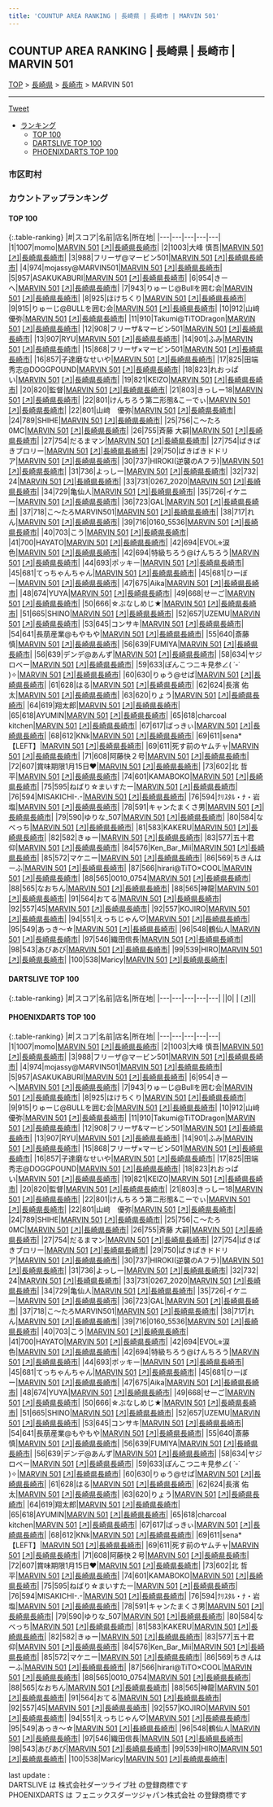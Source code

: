 ```yaml
---
title: 'COUNTUP AREA RANKING | 長崎県 | 長崎市 | MARVIN 501'
---
```

## COUNTUP AREA RANKING | 長崎県 | 長崎市 | MARVIN 501

[TOP](/darts/rank/) > [長崎県](/darts/rank/長崎県/) > [長崎市](/darts/rank/長崎県/長崎市/) > MARVIN 501

___

<a href="https://twitter.com/share?ref_src=twsrc%5Etfw" data-text="COUNTUP AREA RANKING | 長崎県長崎市MARVIN 501" class="twitter-share-button" data-hashtags="DARTSLIVE,PHOENIXDARTS,darts,ダーツ" data-show-count="false">Tweet</a>

* [ランキング](#カウントアップランキング)
    * [TOP 100](#top-100)
    * [DARTSLIVE TOP 100](#dartslive-top-100)
    * [PHOENIXDARTS TOP 100](#phoenixdarts-top-100)

### 市区町村

<ul>

</ul>

### カウントアップランキング

#### TOP 100



{:.table-ranking}
|#|スコア|名前|店名|所在地|
|---|---|---|---|---|
|1|1007|<span class="rank-name-pd">momo</span>|<a href="/darts/rank/shops/56049.html">MARVIN 501</a> <a href="https://vs.phoenixdarts.com/jp/shop/shopDetailInfo/s_56049?s_seq=56049">[↗]</a>|<a href="/darts/rank/長崎県/長崎市">長崎県長崎市</a>|
|2|1003|<span class="rank-name-pd"><span class="pro-icon-pd"></span>大峰 慎吾</span>|<a href="/darts/rank/shops/56049.html">MARVIN 501</a> <a href="https://vs.phoenixdarts.com/jp/shop/shopDetailInfo/s_56049?s_seq=56049">[↗]</a>|<a href="/darts/rank/長崎県/長崎市">長崎県長崎市</a>|
|3|988|<span class="rank-name-pd">フリーザ@マービン501</span>|<a href="/darts/rank/shops/56049.html">MARVIN 501</a> <a href="https://vs.phoenixdarts.com/jp/shop/shopDetailInfo/s_56049?s_seq=56049">[↗]</a>|<a href="/darts/rank/長崎県/長崎市">長崎県長崎市</a>|
|4|974|<span class="rank-name-pd">mojassy@MARVIN501</span>|<a href="/darts/rank/shops/56049.html">MARVIN 501</a> <a href="https://vs.phoenixdarts.com/jp/shop/shopDetailInfo/s_56049?s_seq=56049">[↗]</a>|<a href="/darts/rank/長崎県/長崎市">長崎県長崎市</a>|
|5|957|<span class="rank-name-pd">ASAKUKABURI</span>|<a href="/darts/rank/shops/56049.html">MARVIN 501</a> <a href="https://vs.phoenixdarts.com/jp/shop/shopDetailInfo/s_56049?s_seq=56049">[↗]</a>|<a href="/darts/rank/長崎県/長崎市">長崎県長崎市</a>|
|6|954|<span class="rank-name-pd">きーへ</span>|<a href="/darts/rank/shops/56049.html">MARVIN 501</a> <a href="https://vs.phoenixdarts.com/jp/shop/shopDetailInfo/s_56049?s_seq=56049">[↗]</a>|<a href="/darts/rank/長崎県/長崎市">長崎県長崎市</a>|
|7|943|<span class="rank-name-pd">りゅーじ@Bullを囲む会</span>|<a href="/darts/rank/shops/56049.html">MARVIN 501</a> <a href="https://vs.phoenixdarts.com/jp/shop/shopDetailInfo/s_56049?s_seq=56049">[↗]</a>|<a href="/darts/rank/長崎県/長崎市">長崎県長崎市</a>|
|8|925|<span class="rank-name-pd">ほけちくり</span>|<a href="/darts/rank/shops/56049.html">MARVIN 501</a> <a href="https://vs.phoenixdarts.com/jp/shop/shopDetailInfo/s_56049?s_seq=56049">[↗]</a>|<a href="/darts/rank/長崎県/長崎市">長崎県長崎市</a>|
|9|915|<span class="rank-name-pd">りゅーじ@BULLを囲む会</span>|<a href="/darts/rank/shops/56049.html">MARVIN 501</a> <a href="https://vs.phoenixdarts.com/jp/shop/shopDetailInfo/s_56049?s_seq=56049">[↗]</a>|<a href="/darts/rank/長崎県/長崎市">長崎県長崎市</a>|
|10|912|<span class="rank-name-pd">山﨑 優弥</span>|<a href="/darts/rank/shops/56049.html">MARVIN 501</a> <a href="https://vs.phoenixdarts.com/jp/shop/shopDetailInfo/s_56049?s_seq=56049">[↗]</a>|<a href="/darts/rank/長崎県/長崎市">長崎県長崎市</a>|
|11|910|<span class="rank-name-pd">Takumi@TiTODragon</span>|<a href="/darts/rank/shops/56049.html">MARVIN 501</a> <a href="https://vs.phoenixdarts.com/jp/shop/shopDetailInfo/s_56049?s_seq=56049">[↗]</a>|<a href="/darts/rank/長崎県/長崎市">長崎県長崎市</a>|
|12|908|<span class="rank-name-pd">フリーザ&amp;マービン501</span>|<a href="/darts/rank/shops/56049.html">MARVIN 501</a> <a href="https://vs.phoenixdarts.com/jp/shop/shopDetailInfo/s_56049?s_seq=56049">[↗]</a>|<a href="/darts/rank/長崎県/長崎市">長崎県長崎市</a>|
|13|907|<span class="rank-name-pd">RYU</span>|<a href="/darts/rank/shops/56049.html">MARVIN 501</a> <a href="https://vs.phoenixdarts.com/jp/shop/shopDetailInfo/s_56049?s_seq=56049">[↗]</a>|<a href="/darts/rank/長崎県/長崎市">長崎県長崎市</a>|
|14|901|<span class="rank-name-pd">ふみ</span>|<a href="/darts/rank/shops/56049.html">MARVIN 501</a> <a href="https://vs.phoenixdarts.com/jp/shop/shopDetailInfo/s_56049?s_seq=56049">[↗]</a>|<a href="/darts/rank/長崎県/長崎市">長崎県長崎市</a>|
|15|868|<span class="rank-name-pd">フリーザ×マービン501</span>|<a href="/darts/rank/shops/56049.html">MARVIN 501</a> <a href="https://vs.phoenixdarts.com/jp/shop/shopDetailInfo/s_56049?s_seq=56049">[↗]</a>|<a href="/darts/rank/長崎県/長崎市">長崎県長崎市</a>|
|16|857|<span class="rank-name-pd">子達磨なせいや</span>|<a href="/darts/rank/shops/56049.html">MARVIN 501</a> <a href="https://vs.phoenixdarts.com/jp/shop/shopDetailInfo/s_56049?s_seq=56049">[↗]</a>|<a href="/darts/rank/長崎県/長崎市">長崎県長崎市</a>|
|17|825|<span class="rank-name-pd">田端秀志@DOGGPOUND</span>|<a href="/darts/rank/shops/56049.html">MARVIN 501</a> <a href="https://vs.phoenixdarts.com/jp/shop/shopDetailInfo/s_56049?s_seq=56049">[↗]</a>|<a href="/darts/rank/長崎県/長崎市">長崎県長崎市</a>|
|18|823|<span class="rank-name-pd">れおっぱい</span>|<a href="/darts/rank/shops/56049.html">MARVIN 501</a> <a href="https://vs.phoenixdarts.com/jp/shop/shopDetailInfo/s_56049?s_seq=56049">[↗]</a>|<a href="/darts/rank/長崎県/長崎市">長崎県長崎市</a>|
|19|821|<span class="rank-name-pd">KEIZO</span>|<a href="/darts/rank/shops/56049.html">MARVIN 501</a> <a href="https://vs.phoenixdarts.com/jp/shop/shopDetailInfo/s_56049?s_seq=56049">[↗]</a>|<a href="/darts/rank/長崎県/長崎市">長崎県長崎市</a>|
|20|820|<span class="rank-name-pd">監督</span>|<a href="/darts/rank/shops/56049.html">MARVIN 501</a> <a href="https://vs.phoenixdarts.com/jp/shop/shopDetailInfo/s_56049?s_seq=56049">[↗]</a>|<a href="/darts/rank/長崎県/長崎市">長崎県長崎市</a>|
|21|803|<span class="rank-name-pd">きっしー18</span>|<a href="/darts/rank/shops/56049.html">MARVIN 501</a> <a href="https://vs.phoenixdarts.com/jp/shop/shopDetailInfo/s_56049?s_seq=56049">[↗]</a>|<a href="/darts/rank/長崎県/長崎市">長崎県長崎市</a>|
|22|801|<span class="rank-name-pd">けんちろう第二形態&amp;こーでぃ</span>|<a href="/darts/rank/shops/56049.html">MARVIN 501</a> <a href="https://vs.phoenixdarts.com/jp/shop/shopDetailInfo/s_56049?s_seq=56049">[↗]</a>|<a href="/darts/rank/長崎県/長崎市">長崎県長崎市</a>|
|22|801|<span class="rank-name-pd">山﨑　優弥</span>|<a href="/darts/rank/shops/56049.html">MARVIN 501</a> <a href="https://vs.phoenixdarts.com/jp/shop/shopDetailInfo/s_56049?s_seq=56049">[↗]</a>|<a href="/darts/rank/長崎県/長崎市">長崎県長崎市</a>|
|24|789|<span class="rank-name-pd">SHIHE</span>|<a href="/darts/rank/shops/56049.html">MARVIN 501</a> <a href="https://vs.phoenixdarts.com/jp/shop/shopDetailInfo/s_56049?s_seq=56049">[↗]</a>|<a href="/darts/rank/長崎県/長崎市">長崎県長崎市</a>|
|25|756|<span class="rank-name-pd">こ～たろ0MC</span>|<a href="/darts/rank/shops/56049.html">MARVIN 501</a> <a href="https://vs.phoenixdarts.com/jp/shop/shopDetailInfo/s_56049?s_seq=56049">[↗]</a>|<a href="/darts/rank/長崎県/長崎市">長崎県長崎市</a>|
|26|755|<span class="rank-name-pd"><span class="pro-icon-pd"></span>斉藤 大嗣</span>|<a href="/darts/rank/shops/56049.html">MARVIN 501</a> <a href="https://vs.phoenixdarts.com/jp/shop/shopDetailInfo/s_56049?s_seq=56049">[↗]</a>|<a href="/darts/rank/長崎県/長崎市">長崎県長崎市</a>|
|27|754|<span class="rank-name-pd">だるまマン</span>|<a href="/darts/rank/shops/56049.html">MARVIN 501</a> <a href="https://vs.phoenixdarts.com/jp/shop/shopDetailInfo/s_56049?s_seq=56049">[↗]</a>|<a href="/darts/rank/長崎県/長崎市">長崎県長崎市</a>|
|27|754|<span class="rank-name-pd">ばきばきブロリー</span>|<a href="/darts/rank/shops/56049.html">MARVIN 501</a> <a href="https://vs.phoenixdarts.com/jp/shop/shopDetailInfo/s_56049?s_seq=56049">[↗]</a>|<a href="/darts/rank/長崎県/長崎市">長崎県長崎市</a>|
|29|750|<span class="rank-name-pd">ばきばきドドリア</span>|<a href="/darts/rank/shops/56049.html">MARVIN 501</a> <a href="https://vs.phoenixdarts.com/jp/shop/shopDetailInfo/s_56049?s_seq=56049">[↗]</a>|<a href="/darts/rank/長崎県/長崎市">長崎県長崎市</a>|
|30|737|<span class="rank-name-pd">HIROKI(逆襲のAフラ)</span>|<a href="/darts/rank/shops/56049.html">MARVIN 501</a> <a href="https://vs.phoenixdarts.com/jp/shop/shopDetailInfo/s_56049?s_seq=56049">[↗]</a>|<a href="/darts/rank/長崎県/長崎市">長崎県長崎市</a>|
|31|736|<span class="rank-name-pd">よっしー</span>|<a href="/darts/rank/shops/56049.html">MARVIN 501</a> <a href="https://vs.phoenixdarts.com/jp/shop/shopDetailInfo/s_56049?s_seq=56049">[↗]</a>|<a href="/darts/rank/長崎県/長崎市">長崎県長崎市</a>|
|32|732|<span class="rank-name-pd">　　　　　　　　　24</span>|<a href="/darts/rank/shops/56049.html">MARVIN 501</a> <a href="https://vs.phoenixdarts.com/jp/shop/shopDetailInfo/s_56049?s_seq=56049">[↗]</a>|<a href="/darts/rank/長崎県/長崎市">長崎県長崎市</a>|
|33|731|<span class="rank-name-pd">0267_2020</span>|<a href="/darts/rank/shops/56049.html">MARVIN 501</a> <a href="https://vs.phoenixdarts.com/jp/shop/shopDetailInfo/s_56049?s_seq=56049">[↗]</a>|<a href="/darts/rank/長崎県/長崎市">長崎県長崎市</a>|
|34|729|<span class="rank-name-pd">亀仙人</span>|<a href="/darts/rank/shops/56049.html">MARVIN 501</a> <a href="https://vs.phoenixdarts.com/jp/shop/shopDetailInfo/s_56049?s_seq=56049">[↗]</a>|<a href="/darts/rank/長崎県/長崎市">長崎県長崎市</a>|
|35|726|<span class="rank-name-pd">イケニー</span>|<a href="/darts/rank/shops/56049.html">MARVIN 501</a> <a href="https://vs.phoenixdarts.com/jp/shop/shopDetailInfo/s_56049?s_seq=56049">[↗]</a>|<a href="/darts/rank/長崎県/長崎市">長崎県長崎市</a>|
|36|723|<span class="rank-name-pd">GAL</span>|<a href="/darts/rank/shops/56049.html">MARVIN 501</a> <a href="https://vs.phoenixdarts.com/jp/shop/shopDetailInfo/s_56049?s_seq=56049">[↗]</a>|<a href="/darts/rank/長崎県/長崎市">長崎県長崎市</a>|
|37|718|<span class="rank-name-pd">こ～たろMARVIN501</span>|<a href="/darts/rank/shops/56049.html">MARVIN 501</a> <a href="https://vs.phoenixdarts.com/jp/shop/shopDetailInfo/s_56049?s_seq=56049">[↗]</a>|<a href="/darts/rank/長崎県/長崎市">長崎県長崎市</a>|
|38|717|<span class="rank-name-pd">れん</span>|<a href="/darts/rank/shops/56049.html">MARVIN 501</a> <a href="https://vs.phoenixdarts.com/jp/shop/shopDetailInfo/s_56049?s_seq=56049">[↗]</a>|<a href="/darts/rank/長崎県/長崎市">長崎県長崎市</a>|
|39|716|<span class="rank-name-pd">0160_5536</span>|<a href="/darts/rank/shops/56049.html">MARVIN 501</a> <a href="https://vs.phoenixdarts.com/jp/shop/shopDetailInfo/s_56049?s_seq=56049">[↗]</a>|<a href="/darts/rank/長崎県/長崎市">長崎県長崎市</a>|
|40|703|<span class="rank-name-pd">こう</span>|<a href="/darts/rank/shops/56049.html">MARVIN 501</a> <a href="https://vs.phoenixdarts.com/jp/shop/shopDetailInfo/s_56049?s_seq=56049">[↗]</a>|<a href="/darts/rank/長崎県/長崎市">長崎県長崎市</a>|
|41|700|<span class="rank-name-pd">HAYATO</span>|<a href="/darts/rank/shops/56049.html">MARVIN 501</a> <a href="https://vs.phoenixdarts.com/jp/shop/shopDetailInfo/s_56049?s_seq=56049">[↗]</a>|<a href="/darts/rank/長崎県/長崎市">長崎県長崎市</a>|
|42|694|<span class="rank-name-pd">EVOL⭐︎涙色</span>|<a href="/darts/rank/shops/56049.html">MARVIN 501</a> <a href="https://vs.phoenixdarts.com/jp/shop/shopDetailInfo/s_56049?s_seq=56049">[↗]</a>|<a href="/darts/rank/長崎県/長崎市">長崎県長崎市</a>|
|42|694|<span class="rank-name-pd">特級ちろう@けんちろう</span>|<a href="/darts/rank/shops/56049.html">MARVIN 501</a> <a href="https://vs.phoenixdarts.com/jp/shop/shopDetailInfo/s_56049?s_seq=56049">[↗]</a>|<a href="/darts/rank/長崎県/長崎市">長崎県長崎市</a>|
|44|693|<span class="rank-name-pd">ポッキー</span>|<a href="/darts/rank/shops/56049.html">MARVIN 501</a> <a href="https://vs.phoenixdarts.com/jp/shop/shopDetailInfo/s_56049?s_seq=56049">[↗]</a>|<a href="/darts/rank/長崎県/長崎市">長崎県長崎市</a>|
|45|681|<span class="rank-name-pd">てっちゃんちゃん</span>|<a href="/darts/rank/shops/56049.html">MARVIN 501</a> <a href="https://vs.phoenixdarts.com/jp/shop/shopDetailInfo/s_56049?s_seq=56049">[↗]</a>|<a href="/darts/rank/長崎県/長崎市">長崎県長崎市</a>|
|45|681|<span class="rank-name-pd">ひーぼー</span>|<a href="/darts/rank/shops/56049.html">MARVIN 501</a> <a href="https://vs.phoenixdarts.com/jp/shop/shopDetailInfo/s_56049?s_seq=56049">[↗]</a>|<a href="/darts/rank/長崎県/長崎市">長崎県長崎市</a>|
|47|675|<span class="rank-name-pd">Aika</span>|<a href="/darts/rank/shops/56049.html">MARVIN 501</a> <a href="https://vs.phoenixdarts.com/jp/shop/shopDetailInfo/s_56049?s_seq=56049">[↗]</a>|<a href="/darts/rank/長崎県/長崎市">長崎県長崎市</a>|
|48|674|<span class="rank-name-pd">YUYA</span>|<a href="/darts/rank/shops/56049.html">MARVIN 501</a> <a href="https://vs.phoenixdarts.com/jp/shop/shopDetailInfo/s_56049?s_seq=56049">[↗]</a>|<a href="/darts/rank/長崎県/長崎市">長崎県長崎市</a>|
|49|668|<span class="rank-name-pd">せーご</span>|<a href="/darts/rank/shops/56049.html">MARVIN 501</a> <a href="https://vs.phoenixdarts.com/jp/shop/shopDetailInfo/s_56049?s_seq=56049">[↗]</a>|<a href="/darts/rank/長崎県/長崎市">長崎県長崎市</a>|
|50|666|<span class="rank-name-pd">☆ぶなしめじ★</span>|<a href="/darts/rank/shops/56049.html">MARVIN 501</a> <a href="https://vs.phoenixdarts.com/jp/shop/shopDetailInfo/s_56049?s_seq=56049">[↗]</a>|<a href="/darts/rank/長崎県/長崎市">長崎県長崎市</a>|
|51|665|<span class="rank-name-pd">SHINO</span>|<a href="/darts/rank/shops/56049.html">MARVIN 501</a> <a href="https://vs.phoenixdarts.com/jp/shop/shopDetailInfo/s_56049?s_seq=56049">[↗]</a>|<a href="/darts/rank/長崎県/長崎市">長崎県長崎市</a>|
|52|657|<span class="rank-name-pd">UZEMU</span>|<a href="/darts/rank/shops/56049.html">MARVIN 501</a> <a href="https://vs.phoenixdarts.com/jp/shop/shopDetailInfo/s_56049?s_seq=56049">[↗]</a>|<a href="/darts/rank/長崎県/長崎市">長崎県長崎市</a>|
|53|645|<span class="rank-name-pd">コンサキ</span>|<a href="/darts/rank/shops/56049.html">MARVIN 501</a> <a href="https://vs.phoenixdarts.com/jp/shop/shopDetailInfo/s_56049?s_seq=56049">[↗]</a>|<a href="/darts/rank/長崎県/長崎市">長崎県長崎市</a>|
|54|641|<span class="rank-name-pd">長萠産業@もやもや</span>|<a href="/darts/rank/shops/56049.html">MARVIN 501</a> <a href="https://vs.phoenixdarts.com/jp/shop/shopDetailInfo/s_56049?s_seq=56049">[↗]</a>|<a href="/darts/rank/長崎県/長崎市">長崎県長崎市</a>|
|55|640|<span class="rank-name-pd">斎藤 慎</span>|<a href="/darts/rank/shops/56049.html">MARVIN 501</a> <a href="https://vs.phoenixdarts.com/jp/shop/shopDetailInfo/s_56049?s_seq=56049">[↗]</a>|<a href="/darts/rank/長崎県/長崎市">長崎県長崎市</a>|
|56|639|<span class="rank-name-pd">FUMIYA</span>|<a href="/darts/rank/shops/56049.html">MARVIN 501</a> <a href="https://vs.phoenixdarts.com/jp/shop/shopDetailInfo/s_56049?s_seq=56049">[↗]</a>|<a href="/darts/rank/長崎県/長崎市">長崎県長崎市</a>|
|56|639|<span class="rank-name-pd">デンデ@あんず</span>|<a href="/darts/rank/shops/56049.html">MARVIN 501</a> <a href="https://vs.phoenixdarts.com/jp/shop/shopDetailInfo/s_56049?s_seq=56049">[↗]</a>|<a href="/darts/rank/長崎県/長崎市">長崎県長崎市</a>|
|58|634|<span class="rank-name-pd">ヤジロベー</span>|<a href="/darts/rank/shops/56049.html">MARVIN 501</a> <a href="https://vs.phoenixdarts.com/jp/shop/shopDetailInfo/s_56049?s_seq=56049">[↗]</a>|<a href="/darts/rank/長崎県/長崎市">長崎県長崎市</a>|
|59|633|<span class="rank-name-pd">ぽんこつニキ見参∠(  ˙-˙ )✧︎</span>|<a href="/darts/rank/shops/56049.html">MARVIN 501</a> <a href="https://vs.phoenixdarts.com/jp/shop/shopDetailInfo/s_56049?s_seq=56049">[↗]</a>|<a href="/darts/rank/長崎県/長崎市">長崎県長崎市</a>|
|60|630|<span class="rank-name-pd">りゅう@せぱ</span>|<a href="/darts/rank/shops/56049.html">MARVIN 501</a> <a href="https://vs.phoenixdarts.com/jp/shop/shopDetailInfo/s_56049?s_seq=56049">[↗]</a>|<a href="/darts/rank/長崎県/長崎市">長崎県長崎市</a>|
|61|628|<span class="rank-name-pd">はる</span>|<a href="/darts/rank/shops/56049.html">MARVIN 501</a> <a href="https://vs.phoenixdarts.com/jp/shop/shopDetailInfo/s_56049?s_seq=56049">[↗]</a>|<a href="/darts/rank/長崎県/長崎市">長崎県長崎市</a>|
|62|624|<span class="rank-name-pd"><span class="pro-icon-pd"></span>長濱 佑太</span>|<a href="/darts/rank/shops/56049.html">MARVIN 501</a> <a href="https://vs.phoenixdarts.com/jp/shop/shopDetailInfo/s_56049?s_seq=56049">[↗]</a>|<a href="/darts/rank/長崎県/長崎市">長崎県長崎市</a>|
|63|620|<span class="rank-name-pd">りょう</span>|<a href="/darts/rank/shops/56049.html">MARVIN 501</a> <a href="https://vs.phoenixdarts.com/jp/shop/shopDetailInfo/s_56049?s_seq=56049">[↗]</a>|<a href="/darts/rank/長崎県/長崎市">長崎県長崎市</a>|
|64|619|<span class="rank-name-pd">翔太郎</span>|<a href="/darts/rank/shops/56049.html">MARVIN 501</a> <a href="https://vs.phoenixdarts.com/jp/shop/shopDetailInfo/s_56049?s_seq=56049">[↗]</a>|<a href="/darts/rank/長崎県/長崎市">長崎県長崎市</a>|
|65|618|<span class="rank-name-pd">AYUMIN</span>|<a href="/darts/rank/shops/56049.html">MARVIN 501</a> <a href="https://vs.phoenixdarts.com/jp/shop/shopDetailInfo/s_56049?s_seq=56049">[↗]</a>|<a href="/darts/rank/長崎県/長崎市">長崎県長崎市</a>|
|65|618|<span class="rank-name-pd">charcoal kitchen</span>|<a href="/darts/rank/shops/56049.html">MARVIN 501</a> <a href="https://vs.phoenixdarts.com/jp/shop/shopDetailInfo/s_56049?s_seq=56049">[↗]</a>|<a href="/darts/rank/長崎県/長崎市">長崎県長崎市</a>|
|67|617|<span class="rank-name-pd">ばっきぃ</span>|<a href="/darts/rank/shops/56049.html">MARVIN 501</a> <a href="https://vs.phoenixdarts.com/jp/shop/shopDetailInfo/s_56049?s_seq=56049">[↗]</a>|<a href="/darts/rank/長崎県/長崎市">長崎県長崎市</a>|
|68|612|<span class="rank-name-pd">KNk</span>|<a href="/darts/rank/shops/56049.html">MARVIN 501</a> <a href="https://vs.phoenixdarts.com/jp/shop/shopDetailInfo/s_56049?s_seq=56049">[↗]</a>|<a href="/darts/rank/長崎県/長崎市">長崎県長崎市</a>|
|69|611|<span class="rank-name-pd">sena*【LEFT】</span>|<a href="/darts/rank/shops/56049.html">MARVIN 501</a> <a href="https://vs.phoenixdarts.com/jp/shop/shopDetailInfo/s_56049?s_seq=56049">[↗]</a>|<a href="/darts/rank/長崎県/長崎市">長崎県長崎市</a>|
|69|611|<span class="rank-name-pd">死す前のヤムチャ</span>|<a href="/darts/rank/shops/56049.html">MARVIN 501</a> <a href="https://vs.phoenixdarts.com/jp/shop/shopDetailInfo/s_56049?s_seq=56049">[↗]</a>|<a href="/darts/rank/長崎県/長崎市">長崎県長崎市</a>|
|71|608|<span class="rank-name-pd">阿藤快２号</span>|<a href="/darts/rank/shops/56049.html">MARVIN 501</a> <a href="https://vs.phoenixdarts.com/jp/shop/shopDetailInfo/s_56049?s_seq=56049">[↗]</a>|<a href="/darts/rank/長崎県/長崎市">長崎県長崎市</a>|
|72|607|<span class="rank-name-pd">賞味期限1月15日❤︎</span>|<a href="/darts/rank/shops/56049.html">MARVIN 501</a> <a href="https://vs.phoenixdarts.com/jp/shop/shopDetailInfo/s_56049?s_seq=56049">[↗]</a>|<a href="/darts/rank/長崎県/長崎市">長崎県長崎市</a>|
|73|602|<span class="rank-name-pd">北  哲平</span>|<a href="/darts/rank/shops/56049.html">MARVIN 501</a> <a href="https://vs.phoenixdarts.com/jp/shop/shopDetailInfo/s_56049?s_seq=56049">[↗]</a>|<a href="/darts/rank/長崎県/長崎市">長崎県長崎市</a>|
|74|601|<span class="rank-name-pd">KAMABOKO</span>|<a href="/darts/rank/shops/56049.html">MARVIN 501</a> <a href="https://vs.phoenixdarts.com/jp/shop/shopDetailInfo/s_56049?s_seq=56049">[↗]</a>|<a href="/darts/rank/長崎県/長崎市">長崎県長崎市</a>|
|75|595|<span class="rank-name-pd">ねばり☆まいすたー</span>|<a href="/darts/rank/shops/56049.html">MARVIN 501</a> <a href="https://vs.phoenixdarts.com/jp/shop/shopDetailInfo/s_56049?s_seq=56049">[↗]</a>|<a href="/darts/rank/長崎県/長崎市">長崎県長崎市</a>|
|76|594|<span class="rank-name-pd">MISAKICHI-.-</span>|<a href="/darts/rank/shops/56049.html">MARVIN 501</a> <a href="https://vs.phoenixdarts.com/jp/shop/shopDetailInfo/s_56049?s_seq=56049">[↗]</a>|<a href="/darts/rank/長崎県/長崎市">長崎県長崎市</a>|
|76|594|<span class="rank-name-pd">ｸﾘｽﾀﾙ・ﾅ・岩塩</span>|<a href="/darts/rank/shops/56049.html">MARVIN 501</a> <a href="https://vs.phoenixdarts.com/jp/shop/shopDetailInfo/s_56049?s_seq=56049">[↗]</a>|<a href="/darts/rank/長崎県/長崎市">長崎県長崎市</a>|
|78|591|<span class="rank-name-pd">キャンたまくさ男</span>|<a href="/darts/rank/shops/56049.html">MARVIN 501</a> <a href="https://vs.phoenixdarts.com/jp/shop/shopDetailInfo/s_56049?s_seq=56049">[↗]</a>|<a href="/darts/rank/長崎県/長崎市">長崎県長崎市</a>|
|79|590|<span class="rank-name-pd">ゆりな_507</span>|<a href="/darts/rank/shops/56049.html">MARVIN 501</a> <a href="https://vs.phoenixdarts.com/jp/shop/shopDetailInfo/s_56049?s_seq=56049">[↗]</a>|<a href="/darts/rank/長崎県/長崎市">長崎県長崎市</a>|
|80|584|<span class="rank-name-pd">なべっち</span>|<a href="/darts/rank/shops/56049.html">MARVIN 501</a> <a href="https://vs.phoenixdarts.com/jp/shop/shopDetailInfo/s_56049?s_seq=56049">[↗]</a>|<a href="/darts/rank/長崎県/長崎市">長崎県長崎市</a>|
|81|583|<span class="rank-name-pd">KAKERU</span>|<a href="/darts/rank/shops/56049.html">MARVIN 501</a> <a href="https://vs.phoenixdarts.com/jp/shop/shopDetailInfo/s_56049?s_seq=56049">[↗]</a>|<a href="/darts/rank/長崎県/長崎市">長崎県長崎市</a>|
|82|582|<span class="rank-name-pd">きゅー</span>|<a href="/darts/rank/shops/56049.html">MARVIN 501</a> <a href="https://vs.phoenixdarts.com/jp/shop/shopDetailInfo/s_56049?s_seq=56049">[↗]</a>|<a href="/darts/rank/長崎県/長崎市">長崎県長崎市</a>|
|83|577|<span class="rank-name-pd"><span class="pro-icon-pd"></span>五十君 仰</span>|<a href="/darts/rank/shops/56049.html">MARVIN 501</a> <a href="https://vs.phoenixdarts.com/jp/shop/shopDetailInfo/s_56049?s_seq=56049">[↗]</a>|<a href="/darts/rank/長崎県/長崎市">長崎県長崎市</a>|
|84|576|<span class="rank-name-pd">Ken_Bar_Mii</span>|<a href="/darts/rank/shops/56049.html">MARVIN 501</a> <a href="https://vs.phoenixdarts.com/jp/shop/shopDetailInfo/s_56049?s_seq=56049">[↗]</a>|<a href="/darts/rank/長崎県/長崎市">長崎県長崎市</a>|
|85|572|<span class="rank-name-pd">マケニー</span>|<a href="/darts/rank/shops/56049.html">MARVIN 501</a> <a href="https://vs.phoenixdarts.com/jp/shop/shopDetailInfo/s_56049?s_seq=56049">[↗]</a>|<a href="/darts/rank/長崎県/長崎市">長崎県長崎市</a>|
|86|569|<span class="rank-name-pd">ちきんはーふ</span>|<a href="/darts/rank/shops/56049.html">MARVIN 501</a> <a href="https://vs.phoenixdarts.com/jp/shop/shopDetailInfo/s_56049?s_seq=56049">[↗]</a>|<a href="/darts/rank/長崎県/長崎市">長崎県長崎市</a>|
|87|566|<span class="rank-name-pd">hirari@TiTO×COOL</span>|<a href="/darts/rank/shops/56049.html">MARVIN 501</a> <a href="https://vs.phoenixdarts.com/jp/shop/shopDetailInfo/s_56049?s_seq=56049">[↗]</a>|<a href="/darts/rank/長崎県/長崎市">長崎県長崎市</a>|
|88|565|<span class="rank-name-pd">0010_0754</span>|<a href="/darts/rank/shops/56049.html">MARVIN 501</a> <a href="https://vs.phoenixdarts.com/jp/shop/shopDetailInfo/s_56049?s_seq=56049">[↗]</a>|<a href="/darts/rank/長崎県/長崎市">長崎県長崎市</a>|
|88|565|<span class="rank-name-pd">なおちん</span>|<a href="/darts/rank/shops/56049.html">MARVIN 501</a> <a href="https://vs.phoenixdarts.com/jp/shop/shopDetailInfo/s_56049?s_seq=56049">[↗]</a>|<a href="/darts/rank/長崎県/長崎市">長崎県長崎市</a>|
|88|565|<span class="rank-name-pd">神龍</span>|<a href="/darts/rank/shops/56049.html">MARVIN 501</a> <a href="https://vs.phoenixdarts.com/jp/shop/shopDetailInfo/s_56049?s_seq=56049">[↗]</a>|<a href="/darts/rank/長崎県/長崎市">長崎県長崎市</a>|
|91|564|<span class="rank-name-pd">おてる</span>|<a href="/darts/rank/shops/56049.html">MARVIN 501</a> <a href="https://vs.phoenixdarts.com/jp/shop/shopDetailInfo/s_56049?s_seq=56049">[↗]</a>|<a href="/darts/rank/長崎県/長崎市">長崎県長崎市</a>|
|92|557|<span class="rank-name-pd">45</span>|<a href="/darts/rank/shops/56049.html">MARVIN 501</a> <a href="https://vs.phoenixdarts.com/jp/shop/shopDetailInfo/s_56049?s_seq=56049">[↗]</a>|<a href="/darts/rank/長崎県/長崎市">長崎県長崎市</a>|
|92|557|<span class="rank-name-pd">KOJIRO</span>|<a href="/darts/rank/shops/56049.html">MARVIN 501</a> <a href="https://vs.phoenixdarts.com/jp/shop/shopDetailInfo/s_56049?s_seq=56049">[↗]</a>|<a href="/darts/rank/長崎県/長崎市">長崎県長崎市</a>|
|94|551|<span class="rank-name-pd">えっちじゃん♡</span>|<a href="/darts/rank/shops/56049.html">MARVIN 501</a> <a href="https://vs.phoenixdarts.com/jp/shop/shopDetailInfo/s_56049?s_seq=56049">[↗]</a>|<a href="/darts/rank/長崎県/長崎市">長崎県長崎市</a>|
|95|549|<span class="rank-name-pd">あっき～☆</span>|<a href="/darts/rank/shops/56049.html">MARVIN 501</a> <a href="https://vs.phoenixdarts.com/jp/shop/shopDetailInfo/s_56049?s_seq=56049">[↗]</a>|<a href="/darts/rank/長崎県/長崎市">長崎県長崎市</a>|
|96|548|<span class="rank-name-pd">鶴仙人</span>|<a href="/darts/rank/shops/56049.html">MARVIN 501</a> <a href="https://vs.phoenixdarts.com/jp/shop/shopDetailInfo/s_56049?s_seq=56049">[↗]</a>|<a href="/darts/rank/長崎県/長崎市">長崎県長崎市</a>|
|97|546|<span class="rank-name-pd">織田信長</span>|<a href="/darts/rank/shops/56049.html">MARVIN 501</a> <a href="https://vs.phoenixdarts.com/jp/shop/shopDetailInfo/s_56049?s_seq=56049">[↗]</a>|<a href="/darts/rank/長崎県/長崎市">長崎県長崎市</a>|
|98|543|<span class="rank-name-pd">あびあび</span>|<a href="/darts/rank/shops/56049.html">MARVIN 501</a> <a href="https://vs.phoenixdarts.com/jp/shop/shopDetailInfo/s_56049?s_seq=56049">[↗]</a>|<a href="/darts/rank/長崎県/長崎市">長崎県長崎市</a>|
|99|539|<span class="rank-name-pd">HIRO</span>|<a href="/darts/rank/shops/56049.html">MARVIN 501</a> <a href="https://vs.phoenixdarts.com/jp/shop/shopDetailInfo/s_56049?s_seq=56049">[↗]</a>|<a href="/darts/rank/長崎県/長崎市">長崎県長崎市</a>|
|100|538|<span class="rank-name-pd">Maricy</span>|<a href="/darts/rank/shops/56049.html">MARVIN 501</a> <a href="https://vs.phoenixdarts.com/jp/shop/shopDetailInfo/s_56049?s_seq=56049">[↗]</a>|<a href="/darts/rank/長崎県/長崎市">長崎県長崎市</a>|


#### DARTSLIVE TOP 100



{:.table-ranking}
|#|スコア|名前|店名|所在地|
|---|---|---|---|---|
||0|<span class="rank-name-dl"> </span>|<a href="/darts/rank/shops/.html"></a> <a href="">[↗]</a>|<a href="/darts/rank//"></a>|


#### PHOENIXDARTS TOP 100



{:.table-ranking}
|#|スコア|名前|店名|所在地|
|---|---|---|---|---|
|1|1007|<span class="rank-name-pd">momo</span>|<a href="/darts/rank/shops/56049.html">MARVIN 501</a> <a href="https://vs.phoenixdarts.com/jp/shop/shopDetailInfo/s_56049?s_seq=56049">[↗]</a>|<a href="/darts/rank/長崎県/長崎市">長崎県長崎市</a>|
|2|1003|<span class="rank-name-pd"><span class="pro-icon-pd"></span>大峰 慎吾</span>|<a href="/darts/rank/shops/56049.html">MARVIN 501</a> <a href="https://vs.phoenixdarts.com/jp/shop/shopDetailInfo/s_56049?s_seq=56049">[↗]</a>|<a href="/darts/rank/長崎県/長崎市">長崎県長崎市</a>|
|3|988|<span class="rank-name-pd">フリーザ@マービン501</span>|<a href="/darts/rank/shops/56049.html">MARVIN 501</a> <a href="https://vs.phoenixdarts.com/jp/shop/shopDetailInfo/s_56049?s_seq=56049">[↗]</a>|<a href="/darts/rank/長崎県/長崎市">長崎県長崎市</a>|
|4|974|<span class="rank-name-pd">mojassy@MARVIN501</span>|<a href="/darts/rank/shops/56049.html">MARVIN 501</a> <a href="https://vs.phoenixdarts.com/jp/shop/shopDetailInfo/s_56049?s_seq=56049">[↗]</a>|<a href="/darts/rank/長崎県/長崎市">長崎県長崎市</a>|
|5|957|<span class="rank-name-pd">ASAKUKABURI</span>|<a href="/darts/rank/shops/56049.html">MARVIN 501</a> <a href="https://vs.phoenixdarts.com/jp/shop/shopDetailInfo/s_56049?s_seq=56049">[↗]</a>|<a href="/darts/rank/長崎県/長崎市">長崎県長崎市</a>|
|6|954|<span class="rank-name-pd">きーへ</span>|<a href="/darts/rank/shops/56049.html">MARVIN 501</a> <a href="https://vs.phoenixdarts.com/jp/shop/shopDetailInfo/s_56049?s_seq=56049">[↗]</a>|<a href="/darts/rank/長崎県/長崎市">長崎県長崎市</a>|
|7|943|<span class="rank-name-pd">りゅーじ@Bullを囲む会</span>|<a href="/darts/rank/shops/56049.html">MARVIN 501</a> <a href="https://vs.phoenixdarts.com/jp/shop/shopDetailInfo/s_56049?s_seq=56049">[↗]</a>|<a href="/darts/rank/長崎県/長崎市">長崎県長崎市</a>|
|8|925|<span class="rank-name-pd">ほけちくり</span>|<a href="/darts/rank/shops/56049.html">MARVIN 501</a> <a href="https://vs.phoenixdarts.com/jp/shop/shopDetailInfo/s_56049?s_seq=56049">[↗]</a>|<a href="/darts/rank/長崎県/長崎市">長崎県長崎市</a>|
|9|915|<span class="rank-name-pd">りゅーじ@BULLを囲む会</span>|<a href="/darts/rank/shops/56049.html">MARVIN 501</a> <a href="https://vs.phoenixdarts.com/jp/shop/shopDetailInfo/s_56049?s_seq=56049">[↗]</a>|<a href="/darts/rank/長崎県/長崎市">長崎県長崎市</a>|
|10|912|<span class="rank-name-pd">山﨑 優弥</span>|<a href="/darts/rank/shops/56049.html">MARVIN 501</a> <a href="https://vs.phoenixdarts.com/jp/shop/shopDetailInfo/s_56049?s_seq=56049">[↗]</a>|<a href="/darts/rank/長崎県/長崎市">長崎県長崎市</a>|
|11|910|<span class="rank-name-pd">Takumi@TiTODragon</span>|<a href="/darts/rank/shops/56049.html">MARVIN 501</a> <a href="https://vs.phoenixdarts.com/jp/shop/shopDetailInfo/s_56049?s_seq=56049">[↗]</a>|<a href="/darts/rank/長崎県/長崎市">長崎県長崎市</a>|
|12|908|<span class="rank-name-pd">フリーザ&amp;マービン501</span>|<a href="/darts/rank/shops/56049.html">MARVIN 501</a> <a href="https://vs.phoenixdarts.com/jp/shop/shopDetailInfo/s_56049?s_seq=56049">[↗]</a>|<a href="/darts/rank/長崎県/長崎市">長崎県長崎市</a>|
|13|907|<span class="rank-name-pd">RYU</span>|<a href="/darts/rank/shops/56049.html">MARVIN 501</a> <a href="https://vs.phoenixdarts.com/jp/shop/shopDetailInfo/s_56049?s_seq=56049">[↗]</a>|<a href="/darts/rank/長崎県/長崎市">長崎県長崎市</a>|
|14|901|<span class="rank-name-pd">ふみ</span>|<a href="/darts/rank/shops/56049.html">MARVIN 501</a> <a href="https://vs.phoenixdarts.com/jp/shop/shopDetailInfo/s_56049?s_seq=56049">[↗]</a>|<a href="/darts/rank/長崎県/長崎市">長崎県長崎市</a>|
|15|868|<span class="rank-name-pd">フリーザ×マービン501</span>|<a href="/darts/rank/shops/56049.html">MARVIN 501</a> <a href="https://vs.phoenixdarts.com/jp/shop/shopDetailInfo/s_56049?s_seq=56049">[↗]</a>|<a href="/darts/rank/長崎県/長崎市">長崎県長崎市</a>|
|16|857|<span class="rank-name-pd">子達磨なせいや</span>|<a href="/darts/rank/shops/56049.html">MARVIN 501</a> <a href="https://vs.phoenixdarts.com/jp/shop/shopDetailInfo/s_56049?s_seq=56049">[↗]</a>|<a href="/darts/rank/長崎県/長崎市">長崎県長崎市</a>|
|17|825|<span class="rank-name-pd">田端秀志@DOGGPOUND</span>|<a href="/darts/rank/shops/56049.html">MARVIN 501</a> <a href="https://vs.phoenixdarts.com/jp/shop/shopDetailInfo/s_56049?s_seq=56049">[↗]</a>|<a href="/darts/rank/長崎県/長崎市">長崎県長崎市</a>|
|18|823|<span class="rank-name-pd">れおっぱい</span>|<a href="/darts/rank/shops/56049.html">MARVIN 501</a> <a href="https://vs.phoenixdarts.com/jp/shop/shopDetailInfo/s_56049?s_seq=56049">[↗]</a>|<a href="/darts/rank/長崎県/長崎市">長崎県長崎市</a>|
|19|821|<span class="rank-name-pd">KEIZO</span>|<a href="/darts/rank/shops/56049.html">MARVIN 501</a> <a href="https://vs.phoenixdarts.com/jp/shop/shopDetailInfo/s_56049?s_seq=56049">[↗]</a>|<a href="/darts/rank/長崎県/長崎市">長崎県長崎市</a>|
|20|820|<span class="rank-name-pd">監督</span>|<a href="/darts/rank/shops/56049.html">MARVIN 501</a> <a href="https://vs.phoenixdarts.com/jp/shop/shopDetailInfo/s_56049?s_seq=56049">[↗]</a>|<a href="/darts/rank/長崎県/長崎市">長崎県長崎市</a>|
|21|803|<span class="rank-name-pd">きっしー18</span>|<a href="/darts/rank/shops/56049.html">MARVIN 501</a> <a href="https://vs.phoenixdarts.com/jp/shop/shopDetailInfo/s_56049?s_seq=56049">[↗]</a>|<a href="/darts/rank/長崎県/長崎市">長崎県長崎市</a>|
|22|801|<span class="rank-name-pd">けんちろう第二形態&amp;こーでぃ</span>|<a href="/darts/rank/shops/56049.html">MARVIN 501</a> <a href="https://vs.phoenixdarts.com/jp/shop/shopDetailInfo/s_56049?s_seq=56049">[↗]</a>|<a href="/darts/rank/長崎県/長崎市">長崎県長崎市</a>|
|22|801|<span class="rank-name-pd">山﨑　優弥</span>|<a href="/darts/rank/shops/56049.html">MARVIN 501</a> <a href="https://vs.phoenixdarts.com/jp/shop/shopDetailInfo/s_56049?s_seq=56049">[↗]</a>|<a href="/darts/rank/長崎県/長崎市">長崎県長崎市</a>|
|24|789|<span class="rank-name-pd">SHIHE</span>|<a href="/darts/rank/shops/56049.html">MARVIN 501</a> <a href="https://vs.phoenixdarts.com/jp/shop/shopDetailInfo/s_56049?s_seq=56049">[↗]</a>|<a href="/darts/rank/長崎県/長崎市">長崎県長崎市</a>|
|25|756|<span class="rank-name-pd">こ～たろ0MC</span>|<a href="/darts/rank/shops/56049.html">MARVIN 501</a> <a href="https://vs.phoenixdarts.com/jp/shop/shopDetailInfo/s_56049?s_seq=56049">[↗]</a>|<a href="/darts/rank/長崎県/長崎市">長崎県長崎市</a>|
|26|755|<span class="rank-name-pd"><span class="pro-icon-pd"></span>斉藤 大嗣</span>|<a href="/darts/rank/shops/56049.html">MARVIN 501</a> <a href="https://vs.phoenixdarts.com/jp/shop/shopDetailInfo/s_56049?s_seq=56049">[↗]</a>|<a href="/darts/rank/長崎県/長崎市">長崎県長崎市</a>|
|27|754|<span class="rank-name-pd">だるまマン</span>|<a href="/darts/rank/shops/56049.html">MARVIN 501</a> <a href="https://vs.phoenixdarts.com/jp/shop/shopDetailInfo/s_56049?s_seq=56049">[↗]</a>|<a href="/darts/rank/長崎県/長崎市">長崎県長崎市</a>|
|27|754|<span class="rank-name-pd">ばきばきブロリー</span>|<a href="/darts/rank/shops/56049.html">MARVIN 501</a> <a href="https://vs.phoenixdarts.com/jp/shop/shopDetailInfo/s_56049?s_seq=56049">[↗]</a>|<a href="/darts/rank/長崎県/長崎市">長崎県長崎市</a>|
|29|750|<span class="rank-name-pd">ばきばきドドリア</span>|<a href="/darts/rank/shops/56049.html">MARVIN 501</a> <a href="https://vs.phoenixdarts.com/jp/shop/shopDetailInfo/s_56049?s_seq=56049">[↗]</a>|<a href="/darts/rank/長崎県/長崎市">長崎県長崎市</a>|
|30|737|<span class="rank-name-pd">HIROKI(逆襲のAフラ)</span>|<a href="/darts/rank/shops/56049.html">MARVIN 501</a> <a href="https://vs.phoenixdarts.com/jp/shop/shopDetailInfo/s_56049?s_seq=56049">[↗]</a>|<a href="/darts/rank/長崎県/長崎市">長崎県長崎市</a>|
|31|736|<span class="rank-name-pd">よっしー</span>|<a href="/darts/rank/shops/56049.html">MARVIN 501</a> <a href="https://vs.phoenixdarts.com/jp/shop/shopDetailInfo/s_56049?s_seq=56049">[↗]</a>|<a href="/darts/rank/長崎県/長崎市">長崎県長崎市</a>|
|32|732|<span class="rank-name-pd">　　　　　　　　　24</span>|<a href="/darts/rank/shops/56049.html">MARVIN 501</a> <a href="https://vs.phoenixdarts.com/jp/shop/shopDetailInfo/s_56049?s_seq=56049">[↗]</a>|<a href="/darts/rank/長崎県/長崎市">長崎県長崎市</a>|
|33|731|<span class="rank-name-pd">0267_2020</span>|<a href="/darts/rank/shops/56049.html">MARVIN 501</a> <a href="https://vs.phoenixdarts.com/jp/shop/shopDetailInfo/s_56049?s_seq=56049">[↗]</a>|<a href="/darts/rank/長崎県/長崎市">長崎県長崎市</a>|
|34|729|<span class="rank-name-pd">亀仙人</span>|<a href="/darts/rank/shops/56049.html">MARVIN 501</a> <a href="https://vs.phoenixdarts.com/jp/shop/shopDetailInfo/s_56049?s_seq=56049">[↗]</a>|<a href="/darts/rank/長崎県/長崎市">長崎県長崎市</a>|
|35|726|<span class="rank-name-pd">イケニー</span>|<a href="/darts/rank/shops/56049.html">MARVIN 501</a> <a href="https://vs.phoenixdarts.com/jp/shop/shopDetailInfo/s_56049?s_seq=56049">[↗]</a>|<a href="/darts/rank/長崎県/長崎市">長崎県長崎市</a>|
|36|723|<span class="rank-name-pd">GAL</span>|<a href="/darts/rank/shops/56049.html">MARVIN 501</a> <a href="https://vs.phoenixdarts.com/jp/shop/shopDetailInfo/s_56049?s_seq=56049">[↗]</a>|<a href="/darts/rank/長崎県/長崎市">長崎県長崎市</a>|
|37|718|<span class="rank-name-pd">こ～たろMARVIN501</span>|<a href="/darts/rank/shops/56049.html">MARVIN 501</a> <a href="https://vs.phoenixdarts.com/jp/shop/shopDetailInfo/s_56049?s_seq=56049">[↗]</a>|<a href="/darts/rank/長崎県/長崎市">長崎県長崎市</a>|
|38|717|<span class="rank-name-pd">れん</span>|<a href="/darts/rank/shops/56049.html">MARVIN 501</a> <a href="https://vs.phoenixdarts.com/jp/shop/shopDetailInfo/s_56049?s_seq=56049">[↗]</a>|<a href="/darts/rank/長崎県/長崎市">長崎県長崎市</a>|
|39|716|<span class="rank-name-pd">0160_5536</span>|<a href="/darts/rank/shops/56049.html">MARVIN 501</a> <a href="https://vs.phoenixdarts.com/jp/shop/shopDetailInfo/s_56049?s_seq=56049">[↗]</a>|<a href="/darts/rank/長崎県/長崎市">長崎県長崎市</a>|
|40|703|<span class="rank-name-pd">こう</span>|<a href="/darts/rank/shops/56049.html">MARVIN 501</a> <a href="https://vs.phoenixdarts.com/jp/shop/shopDetailInfo/s_56049?s_seq=56049">[↗]</a>|<a href="/darts/rank/長崎県/長崎市">長崎県長崎市</a>|
|41|700|<span class="rank-name-pd">HAYATO</span>|<a href="/darts/rank/shops/56049.html">MARVIN 501</a> <a href="https://vs.phoenixdarts.com/jp/shop/shopDetailInfo/s_56049?s_seq=56049">[↗]</a>|<a href="/darts/rank/長崎県/長崎市">長崎県長崎市</a>|
|42|694|<span class="rank-name-pd">EVOL⭐︎涙色</span>|<a href="/darts/rank/shops/56049.html">MARVIN 501</a> <a href="https://vs.phoenixdarts.com/jp/shop/shopDetailInfo/s_56049?s_seq=56049">[↗]</a>|<a href="/darts/rank/長崎県/長崎市">長崎県長崎市</a>|
|42|694|<span class="rank-name-pd">特級ちろう@けんちろう</span>|<a href="/darts/rank/shops/56049.html">MARVIN 501</a> <a href="https://vs.phoenixdarts.com/jp/shop/shopDetailInfo/s_56049?s_seq=56049">[↗]</a>|<a href="/darts/rank/長崎県/長崎市">長崎県長崎市</a>|
|44|693|<span class="rank-name-pd">ポッキー</span>|<a href="/darts/rank/shops/56049.html">MARVIN 501</a> <a href="https://vs.phoenixdarts.com/jp/shop/shopDetailInfo/s_56049?s_seq=56049">[↗]</a>|<a href="/darts/rank/長崎県/長崎市">長崎県長崎市</a>|
|45|681|<span class="rank-name-pd">てっちゃんちゃん</span>|<a href="/darts/rank/shops/56049.html">MARVIN 501</a> <a href="https://vs.phoenixdarts.com/jp/shop/shopDetailInfo/s_56049?s_seq=56049">[↗]</a>|<a href="/darts/rank/長崎県/長崎市">長崎県長崎市</a>|
|45|681|<span class="rank-name-pd">ひーぼー</span>|<a href="/darts/rank/shops/56049.html">MARVIN 501</a> <a href="https://vs.phoenixdarts.com/jp/shop/shopDetailInfo/s_56049?s_seq=56049">[↗]</a>|<a href="/darts/rank/長崎県/長崎市">長崎県長崎市</a>|
|47|675|<span class="rank-name-pd">Aika</span>|<a href="/darts/rank/shops/56049.html">MARVIN 501</a> <a href="https://vs.phoenixdarts.com/jp/shop/shopDetailInfo/s_56049?s_seq=56049">[↗]</a>|<a href="/darts/rank/長崎県/長崎市">長崎県長崎市</a>|
|48|674|<span class="rank-name-pd">YUYA</span>|<a href="/darts/rank/shops/56049.html">MARVIN 501</a> <a href="https://vs.phoenixdarts.com/jp/shop/shopDetailInfo/s_56049?s_seq=56049">[↗]</a>|<a href="/darts/rank/長崎県/長崎市">長崎県長崎市</a>|
|49|668|<span class="rank-name-pd">せーご</span>|<a href="/darts/rank/shops/56049.html">MARVIN 501</a> <a href="https://vs.phoenixdarts.com/jp/shop/shopDetailInfo/s_56049?s_seq=56049">[↗]</a>|<a href="/darts/rank/長崎県/長崎市">長崎県長崎市</a>|
|50|666|<span class="rank-name-pd">☆ぶなしめじ★</span>|<a href="/darts/rank/shops/56049.html">MARVIN 501</a> <a href="https://vs.phoenixdarts.com/jp/shop/shopDetailInfo/s_56049?s_seq=56049">[↗]</a>|<a href="/darts/rank/長崎県/長崎市">長崎県長崎市</a>|
|51|665|<span class="rank-name-pd">SHINO</span>|<a href="/darts/rank/shops/56049.html">MARVIN 501</a> <a href="https://vs.phoenixdarts.com/jp/shop/shopDetailInfo/s_56049?s_seq=56049">[↗]</a>|<a href="/darts/rank/長崎県/長崎市">長崎県長崎市</a>|
|52|657|<span class="rank-name-pd">UZEMU</span>|<a href="/darts/rank/shops/56049.html">MARVIN 501</a> <a href="https://vs.phoenixdarts.com/jp/shop/shopDetailInfo/s_56049?s_seq=56049">[↗]</a>|<a href="/darts/rank/長崎県/長崎市">長崎県長崎市</a>|
|53|645|<span class="rank-name-pd">コンサキ</span>|<a href="/darts/rank/shops/56049.html">MARVIN 501</a> <a href="https://vs.phoenixdarts.com/jp/shop/shopDetailInfo/s_56049?s_seq=56049">[↗]</a>|<a href="/darts/rank/長崎県/長崎市">長崎県長崎市</a>|
|54|641|<span class="rank-name-pd">長萠産業@もやもや</span>|<a href="/darts/rank/shops/56049.html">MARVIN 501</a> <a href="https://vs.phoenixdarts.com/jp/shop/shopDetailInfo/s_56049?s_seq=56049">[↗]</a>|<a href="/darts/rank/長崎県/長崎市">長崎県長崎市</a>|
|55|640|<span class="rank-name-pd">斎藤 慎</span>|<a href="/darts/rank/shops/56049.html">MARVIN 501</a> <a href="https://vs.phoenixdarts.com/jp/shop/shopDetailInfo/s_56049?s_seq=56049">[↗]</a>|<a href="/darts/rank/長崎県/長崎市">長崎県長崎市</a>|
|56|639|<span class="rank-name-pd">FUMIYA</span>|<a href="/darts/rank/shops/56049.html">MARVIN 501</a> <a href="https://vs.phoenixdarts.com/jp/shop/shopDetailInfo/s_56049?s_seq=56049">[↗]</a>|<a href="/darts/rank/長崎県/長崎市">長崎県長崎市</a>|
|56|639|<span class="rank-name-pd">デンデ@あんず</span>|<a href="/darts/rank/shops/56049.html">MARVIN 501</a> <a href="https://vs.phoenixdarts.com/jp/shop/shopDetailInfo/s_56049?s_seq=56049">[↗]</a>|<a href="/darts/rank/長崎県/長崎市">長崎県長崎市</a>|
|58|634|<span class="rank-name-pd">ヤジロベー</span>|<a href="/darts/rank/shops/56049.html">MARVIN 501</a> <a href="https://vs.phoenixdarts.com/jp/shop/shopDetailInfo/s_56049?s_seq=56049">[↗]</a>|<a href="/darts/rank/長崎県/長崎市">長崎県長崎市</a>|
|59|633|<span class="rank-name-pd">ぽんこつニキ見参∠(  ˙-˙ )✧︎</span>|<a href="/darts/rank/shops/56049.html">MARVIN 501</a> <a href="https://vs.phoenixdarts.com/jp/shop/shopDetailInfo/s_56049?s_seq=56049">[↗]</a>|<a href="/darts/rank/長崎県/長崎市">長崎県長崎市</a>|
|60|630|<span class="rank-name-pd">りゅう@せぱ</span>|<a href="/darts/rank/shops/56049.html">MARVIN 501</a> <a href="https://vs.phoenixdarts.com/jp/shop/shopDetailInfo/s_56049?s_seq=56049">[↗]</a>|<a href="/darts/rank/長崎県/長崎市">長崎県長崎市</a>|
|61|628|<span class="rank-name-pd">はる</span>|<a href="/darts/rank/shops/56049.html">MARVIN 501</a> <a href="https://vs.phoenixdarts.com/jp/shop/shopDetailInfo/s_56049?s_seq=56049">[↗]</a>|<a href="/darts/rank/長崎県/長崎市">長崎県長崎市</a>|
|62|624|<span class="rank-name-pd"><span class="pro-icon-pd"></span>長濱 佑太</span>|<a href="/darts/rank/shops/56049.html">MARVIN 501</a> <a href="https://vs.phoenixdarts.com/jp/shop/shopDetailInfo/s_56049?s_seq=56049">[↗]</a>|<a href="/darts/rank/長崎県/長崎市">長崎県長崎市</a>|
|63|620|<span class="rank-name-pd">りょう</span>|<a href="/darts/rank/shops/56049.html">MARVIN 501</a> <a href="https://vs.phoenixdarts.com/jp/shop/shopDetailInfo/s_56049?s_seq=56049">[↗]</a>|<a href="/darts/rank/長崎県/長崎市">長崎県長崎市</a>|
|64|619|<span class="rank-name-pd">翔太郎</span>|<a href="/darts/rank/shops/56049.html">MARVIN 501</a> <a href="https://vs.phoenixdarts.com/jp/shop/shopDetailInfo/s_56049?s_seq=56049">[↗]</a>|<a href="/darts/rank/長崎県/長崎市">長崎県長崎市</a>|
|65|618|<span class="rank-name-pd">AYUMIN</span>|<a href="/darts/rank/shops/56049.html">MARVIN 501</a> <a href="https://vs.phoenixdarts.com/jp/shop/shopDetailInfo/s_56049?s_seq=56049">[↗]</a>|<a href="/darts/rank/長崎県/長崎市">長崎県長崎市</a>|
|65|618|<span class="rank-name-pd">charcoal kitchen</span>|<a href="/darts/rank/shops/56049.html">MARVIN 501</a> <a href="https://vs.phoenixdarts.com/jp/shop/shopDetailInfo/s_56049?s_seq=56049">[↗]</a>|<a href="/darts/rank/長崎県/長崎市">長崎県長崎市</a>|
|67|617|<span class="rank-name-pd">ばっきぃ</span>|<a href="/darts/rank/shops/56049.html">MARVIN 501</a> <a href="https://vs.phoenixdarts.com/jp/shop/shopDetailInfo/s_56049?s_seq=56049">[↗]</a>|<a href="/darts/rank/長崎県/長崎市">長崎県長崎市</a>|
|68|612|<span class="rank-name-pd">KNk</span>|<a href="/darts/rank/shops/56049.html">MARVIN 501</a> <a href="https://vs.phoenixdarts.com/jp/shop/shopDetailInfo/s_56049?s_seq=56049">[↗]</a>|<a href="/darts/rank/長崎県/長崎市">長崎県長崎市</a>|
|69|611|<span class="rank-name-pd">sena*【LEFT】</span>|<a href="/darts/rank/shops/56049.html">MARVIN 501</a> <a href="https://vs.phoenixdarts.com/jp/shop/shopDetailInfo/s_56049?s_seq=56049">[↗]</a>|<a href="/darts/rank/長崎県/長崎市">長崎県長崎市</a>|
|69|611|<span class="rank-name-pd">死す前のヤムチャ</span>|<a href="/darts/rank/shops/56049.html">MARVIN 501</a> <a href="https://vs.phoenixdarts.com/jp/shop/shopDetailInfo/s_56049?s_seq=56049">[↗]</a>|<a href="/darts/rank/長崎県/長崎市">長崎県長崎市</a>|
|71|608|<span class="rank-name-pd">阿藤快２号</span>|<a href="/darts/rank/shops/56049.html">MARVIN 501</a> <a href="https://vs.phoenixdarts.com/jp/shop/shopDetailInfo/s_56049?s_seq=56049">[↗]</a>|<a href="/darts/rank/長崎県/長崎市">長崎県長崎市</a>|
|72|607|<span class="rank-name-pd">賞味期限1月15日❤︎</span>|<a href="/darts/rank/shops/56049.html">MARVIN 501</a> <a href="https://vs.phoenixdarts.com/jp/shop/shopDetailInfo/s_56049?s_seq=56049">[↗]</a>|<a href="/darts/rank/長崎県/長崎市">長崎県長崎市</a>|
|73|602|<span class="rank-name-pd">北  哲平</span>|<a href="/darts/rank/shops/56049.html">MARVIN 501</a> <a href="https://vs.phoenixdarts.com/jp/shop/shopDetailInfo/s_56049?s_seq=56049">[↗]</a>|<a href="/darts/rank/長崎県/長崎市">長崎県長崎市</a>|
|74|601|<span class="rank-name-pd">KAMABOKO</span>|<a href="/darts/rank/shops/56049.html">MARVIN 501</a> <a href="https://vs.phoenixdarts.com/jp/shop/shopDetailInfo/s_56049?s_seq=56049">[↗]</a>|<a href="/darts/rank/長崎県/長崎市">長崎県長崎市</a>|
|75|595|<span class="rank-name-pd">ねばり☆まいすたー</span>|<a href="/darts/rank/shops/56049.html">MARVIN 501</a> <a href="https://vs.phoenixdarts.com/jp/shop/shopDetailInfo/s_56049?s_seq=56049">[↗]</a>|<a href="/darts/rank/長崎県/長崎市">長崎県長崎市</a>|
|76|594|<span class="rank-name-pd">MISAKICHI-.-</span>|<a href="/darts/rank/shops/56049.html">MARVIN 501</a> <a href="https://vs.phoenixdarts.com/jp/shop/shopDetailInfo/s_56049?s_seq=56049">[↗]</a>|<a href="/darts/rank/長崎県/長崎市">長崎県長崎市</a>|
|76|594|<span class="rank-name-pd">ｸﾘｽﾀﾙ・ﾅ・岩塩</span>|<a href="/darts/rank/shops/56049.html">MARVIN 501</a> <a href="https://vs.phoenixdarts.com/jp/shop/shopDetailInfo/s_56049?s_seq=56049">[↗]</a>|<a href="/darts/rank/長崎県/長崎市">長崎県長崎市</a>|
|78|591|<span class="rank-name-pd">キャンたまくさ男</span>|<a href="/darts/rank/shops/56049.html">MARVIN 501</a> <a href="https://vs.phoenixdarts.com/jp/shop/shopDetailInfo/s_56049?s_seq=56049">[↗]</a>|<a href="/darts/rank/長崎県/長崎市">長崎県長崎市</a>|
|79|590|<span class="rank-name-pd">ゆりな_507</span>|<a href="/darts/rank/shops/56049.html">MARVIN 501</a> <a href="https://vs.phoenixdarts.com/jp/shop/shopDetailInfo/s_56049?s_seq=56049">[↗]</a>|<a href="/darts/rank/長崎県/長崎市">長崎県長崎市</a>|
|80|584|<span class="rank-name-pd">なべっち</span>|<a href="/darts/rank/shops/56049.html">MARVIN 501</a> <a href="https://vs.phoenixdarts.com/jp/shop/shopDetailInfo/s_56049?s_seq=56049">[↗]</a>|<a href="/darts/rank/長崎県/長崎市">長崎県長崎市</a>|
|81|583|<span class="rank-name-pd">KAKERU</span>|<a href="/darts/rank/shops/56049.html">MARVIN 501</a> <a href="https://vs.phoenixdarts.com/jp/shop/shopDetailInfo/s_56049?s_seq=56049">[↗]</a>|<a href="/darts/rank/長崎県/長崎市">長崎県長崎市</a>|
|82|582|<span class="rank-name-pd">きゅー</span>|<a href="/darts/rank/shops/56049.html">MARVIN 501</a> <a href="https://vs.phoenixdarts.com/jp/shop/shopDetailInfo/s_56049?s_seq=56049">[↗]</a>|<a href="/darts/rank/長崎県/長崎市">長崎県長崎市</a>|
|83|577|<span class="rank-name-pd"><span class="pro-icon-pd"></span>五十君 仰</span>|<a href="/darts/rank/shops/56049.html">MARVIN 501</a> <a href="https://vs.phoenixdarts.com/jp/shop/shopDetailInfo/s_56049?s_seq=56049">[↗]</a>|<a href="/darts/rank/長崎県/長崎市">長崎県長崎市</a>|
|84|576|<span class="rank-name-pd">Ken_Bar_Mii</span>|<a href="/darts/rank/shops/56049.html">MARVIN 501</a> <a href="https://vs.phoenixdarts.com/jp/shop/shopDetailInfo/s_56049?s_seq=56049">[↗]</a>|<a href="/darts/rank/長崎県/長崎市">長崎県長崎市</a>|
|85|572|<span class="rank-name-pd">マケニー</span>|<a href="/darts/rank/shops/56049.html">MARVIN 501</a> <a href="https://vs.phoenixdarts.com/jp/shop/shopDetailInfo/s_56049?s_seq=56049">[↗]</a>|<a href="/darts/rank/長崎県/長崎市">長崎県長崎市</a>|
|86|569|<span class="rank-name-pd">ちきんはーふ</span>|<a href="/darts/rank/shops/56049.html">MARVIN 501</a> <a href="https://vs.phoenixdarts.com/jp/shop/shopDetailInfo/s_56049?s_seq=56049">[↗]</a>|<a href="/darts/rank/長崎県/長崎市">長崎県長崎市</a>|
|87|566|<span class="rank-name-pd">hirari@TiTO×COOL</span>|<a href="/darts/rank/shops/56049.html">MARVIN 501</a> <a href="https://vs.phoenixdarts.com/jp/shop/shopDetailInfo/s_56049?s_seq=56049">[↗]</a>|<a href="/darts/rank/長崎県/長崎市">長崎県長崎市</a>|
|88|565|<span class="rank-name-pd">0010_0754</span>|<a href="/darts/rank/shops/56049.html">MARVIN 501</a> <a href="https://vs.phoenixdarts.com/jp/shop/shopDetailInfo/s_56049?s_seq=56049">[↗]</a>|<a href="/darts/rank/長崎県/長崎市">長崎県長崎市</a>|
|88|565|<span class="rank-name-pd">なおちん</span>|<a href="/darts/rank/shops/56049.html">MARVIN 501</a> <a href="https://vs.phoenixdarts.com/jp/shop/shopDetailInfo/s_56049?s_seq=56049">[↗]</a>|<a href="/darts/rank/長崎県/長崎市">長崎県長崎市</a>|
|88|565|<span class="rank-name-pd">神龍</span>|<a href="/darts/rank/shops/56049.html">MARVIN 501</a> <a href="https://vs.phoenixdarts.com/jp/shop/shopDetailInfo/s_56049?s_seq=56049">[↗]</a>|<a href="/darts/rank/長崎県/長崎市">長崎県長崎市</a>|
|91|564|<span class="rank-name-pd">おてる</span>|<a href="/darts/rank/shops/56049.html">MARVIN 501</a> <a href="https://vs.phoenixdarts.com/jp/shop/shopDetailInfo/s_56049?s_seq=56049">[↗]</a>|<a href="/darts/rank/長崎県/長崎市">長崎県長崎市</a>|
|92|557|<span class="rank-name-pd">45</span>|<a href="/darts/rank/shops/56049.html">MARVIN 501</a> <a href="https://vs.phoenixdarts.com/jp/shop/shopDetailInfo/s_56049?s_seq=56049">[↗]</a>|<a href="/darts/rank/長崎県/長崎市">長崎県長崎市</a>|
|92|557|<span class="rank-name-pd">KOJIRO</span>|<a href="/darts/rank/shops/56049.html">MARVIN 501</a> <a href="https://vs.phoenixdarts.com/jp/shop/shopDetailInfo/s_56049?s_seq=56049">[↗]</a>|<a href="/darts/rank/長崎県/長崎市">長崎県長崎市</a>|
|94|551|<span class="rank-name-pd">えっちじゃん♡</span>|<a href="/darts/rank/shops/56049.html">MARVIN 501</a> <a href="https://vs.phoenixdarts.com/jp/shop/shopDetailInfo/s_56049?s_seq=56049">[↗]</a>|<a href="/darts/rank/長崎県/長崎市">長崎県長崎市</a>|
|95|549|<span class="rank-name-pd">あっき～☆</span>|<a href="/darts/rank/shops/56049.html">MARVIN 501</a> <a href="https://vs.phoenixdarts.com/jp/shop/shopDetailInfo/s_56049?s_seq=56049">[↗]</a>|<a href="/darts/rank/長崎県/長崎市">長崎県長崎市</a>|
|96|548|<span class="rank-name-pd">鶴仙人</span>|<a href="/darts/rank/shops/56049.html">MARVIN 501</a> <a href="https://vs.phoenixdarts.com/jp/shop/shopDetailInfo/s_56049?s_seq=56049">[↗]</a>|<a href="/darts/rank/長崎県/長崎市">長崎県長崎市</a>|
|97|546|<span class="rank-name-pd">織田信長</span>|<a href="/darts/rank/shops/56049.html">MARVIN 501</a> <a href="https://vs.phoenixdarts.com/jp/shop/shopDetailInfo/s_56049?s_seq=56049">[↗]</a>|<a href="/darts/rank/長崎県/長崎市">長崎県長崎市</a>|
|98|543|<span class="rank-name-pd">あびあび</span>|<a href="/darts/rank/shops/56049.html">MARVIN 501</a> <a href="https://vs.phoenixdarts.com/jp/shop/shopDetailInfo/s_56049?s_seq=56049">[↗]</a>|<a href="/darts/rank/長崎県/長崎市">長崎県長崎市</a>|
|99|539|<span class="rank-name-pd">HIRO</span>|<a href="/darts/rank/shops/56049.html">MARVIN 501</a> <a href="https://vs.phoenixdarts.com/jp/shop/shopDetailInfo/s_56049?s_seq=56049">[↗]</a>|<a href="/darts/rank/長崎県/長崎市">長崎県長崎市</a>|
|100|538|<span class="rank-name-pd">Maricy</span>|<a href="/darts/rank/shops/56049.html">MARVIN 501</a> <a href="https://vs.phoenixdarts.com/jp/shop/shopDetailInfo/s_56049?s_seq=56049">[↗]</a>|<a href="/darts/rank/長崎県/長崎市">長崎県長崎市</a>|


<div class="footer border-top border-gray-light mt-5 pt-3 text-right text-gray">
    last update : <span style="font-weight: italic" id="foot_last_modified"></span><br />
    DARTSLIVE は 株式会社ダーツライブ社 の登録商標です<br />
    PHOENIXDARTS は フェニックスダーツジャパン株式会社 の登録商標です<br />
</div>

<script src="https://cdnjs.cloudflare.com/ajax/libs/jquery.tablesorter/2.31.3/js/jquery.tablesorter.min.js" integrity="sha512-qzgd5cYSZcosqpzpn7zF2ZId8f/8CHmFKZ8j7mU4OUXTNRd5g+ZHBPsgKEwoqxCtdQvExE5LprwwPAgoicguNg==" crossorigin="anonymous" referrerpolicy="no-referrer"></script>
<link rel="stylesheet" href="https://cdnjs.cloudflare.com/ajax/libs/jquery.tablesorter/2.31.3/css/theme.default.min.css" integrity="sha512-wghhOJkjQX0Lh3NSWvNKeZ0ZpNn+SPVXX1Qyc9OCaogADktxrBiBdKGDoqVUOyhStvMBmJQ8ZdMHiR3wuEq8+w==" crossorigin="anonymous" referrerpolicy="no-referrer" />
<script>
$(function() {
    $(".table-ranking").tablesorter({sortList:[[0, 0]]});
    $("#foot_last_modified").text(formatDate(new Date(document.lastModified), 'yyyy-MM-dd HH:mm:ss'));
});
</script>

<script async src="https://platform.twitter.com/widgets.js" charset="utf-8"></script>